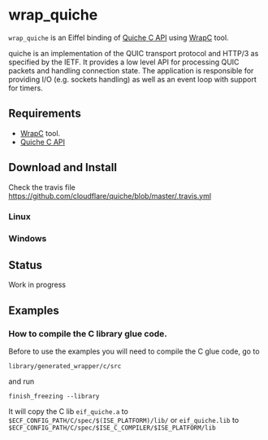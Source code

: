# wrap_quiche
`wrap_quiche` is an Eiffel binding of [Quiche C API](https://github.com/cloudflare/quiche) 
using [WrapC](https://github.com/eiffel-wrap-c/WrapC) tool.

quiche is an implementation of the QUIC transport protocol and HTTP/3 as specified by the IETF. It provides a low level API for processing QUIC packets and handling connection state. The application is responsible for providing I/O (e.g. sockets handling) as well as an event loop with support for timers.


## Requirements 

*  [WrapC](https://github.com/eiffel-wrap-c/WrapC) tool.
*  [Quiche C API](https://github.com/cloudflare/quiche)


## Download and  Install

Check the travis file 
https://github.com/cloudflare/quiche/blob/master/.travis.yml

### Linux

	
### Windows

## Status

Work in progress


## Examples


### How to compile the C library glue code.

Before to use the examples you will need to compile the C glue code, go to 

	library/generated_wrapper/c/src

and run

	finish_freezing --library

It will copy the C lib `eif_quiche.a` to `$ECF_CONFIG_PATH/C/spec/$(ISE_PLATFORM)/lib/`  or `eif_quiche.lib`  to `$ECF_CONFIG_PATH/C/spec/$ISE_C_COMPILER/$ISE_PLATFORM/lib` 






